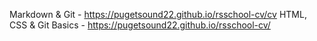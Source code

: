 Markdown & Git - https://pugetsound22.github.io/rsschool-cv/cv
HTML, CSS & Git Basics - https://pugetsound22.github.io/rsschool-cv/
